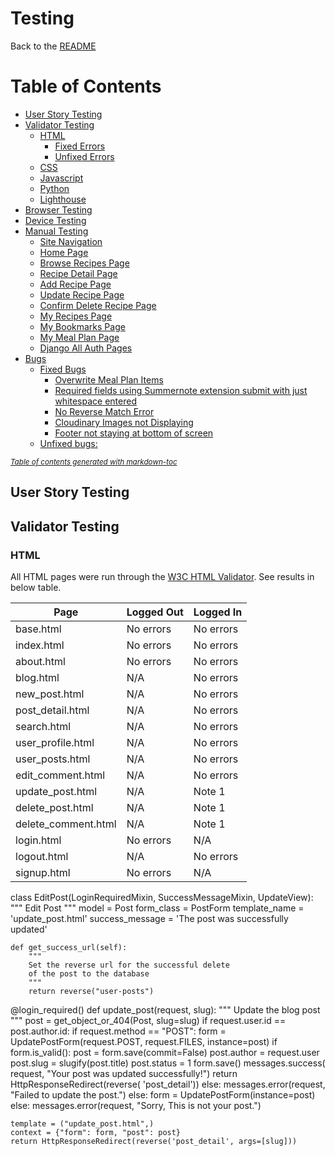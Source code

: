 # Testing

Back to the [README](README.md)

# Table of Contents
- [User Story Testing](#user-story-testing)
- [Validator Testing](#validator-testing)
  * [HTML](#html)
    + [Fixed Errors](#fixed-errors)
    + [Unfixed Errors](#unfixed-errors)
  * [CSS](#css)
  * [Javascript](#javascript)
  * [Python](#python)
  * [Lighthouse](#lighthouse)
- [Browser Testing](#browser-testing)
- [Device Testing](#device-testing)
- [Manual Testing](#manual-testing)
  * [Site Navigation](#site-navigation)
  * [Home Page](#home-page)
  * [Browse Recipes Page](#browse-recipes-page)
  * [Recipe Detail Page](#recipe-detail-page)
  * [Add Recipe Page](#add-recipe-page)
  * [Update Recipe Page](#update-recipe-page)
  * [Confirm Delete Recipe Page](#confirm-delete-recipe-page)
  * [My Recipes Page](#my-recipes-page)
  * [My Bookmarks Page](#my-bookmarks-page)
  * [My Meal Plan Page](#my-meal-plan-page)
  * [Django All Auth Pages](#django-all-auth-pages)
- [Bugs](#bugs)
  * [Fixed Bugs](#fixed-bugs)
    + [Overwrite Meal Plan Items](#overwrite-meal-plan-items)
    + [Required fields using Summernote extension submit with just whitespace entered](#required-fields-using-summernote-extension-submit-with-just-whitespace-entered)
    + [No Reverse Match Error](#no-reverse-match-error)
    + [Cloudinary Images not Displaying](#cloudinary-images-not-displaying)
    + [Footer not staying at bottom of screen](#footer-not-staying-at-bottom-of-screen)
  * [Unfixed bugs:](#unfixed-bugs-)

<small><i><a href='http://ecotrust-canada.github.io/markdown-toc/'>Table of contents generated with markdown-toc</a></i></small>

## User Story Testing


## Validator Testing

### HTML

All HTML pages were run through the [W3C HTML Validator](https://validator.w3.org/). See results in below table.

| Page                 | Logged Out | Logged In |
|----------------------|------------|-----------|
| base.html            | No errors  | No errors |
| index.html           | No errors  | No errors |
| about.html           | No errors  | No errors |
| blog.html            | N/A        | No errors |
| new_post.html        | N/A        | No errors |
| post_detail.html     | N/A        | No errors |
| search.html          | N/A        | No errors |
| user_profile.html    | N/A        | No errors |
| user_posts.html      | N/A        | No errors |
| edit_comment.html    | N/A        | No errors |
| update_post.html     | N/A        | Note 1    |
| delete_post.html     | N/A        | Note 1    |
| delete_comment.html  | N/A        | Note 1    |
| login.html           | No errors  | N/A       |
| logout.html          | N/A        | No errors |
| signup.html          | No errors  | N/A       |


class EditPost(LoginRequiredMixin, SuccessMessageMixin, UpdateView):
    """
    Edit Post
    """
    model = Post
    form_class = PostForm
    template_name = 'update_post.html'
    success_message = 'The post was successfully updated'

    def get_success_url(self):
        """
        Set the reverse url for the successful delete
        of the post to the database
        """
        return reverse("user-posts")

@login_required()
def update_post(request, slug):
    """
    Update the blog post 
    """
    post = get_object_or_404(Post, slug=slug)
    if request.user.id == post.author.id:
        if request.method == "POST":
            form = UpdatePostForm(request.POST, request.FILES, instance=post)
            if form.is_valid():
                post = form.save(commit=False)
                post.author = request.user
                post.slug = slugify(post.title)
                post.status = 1
                form.save()
                messages.success(
                    request, "Your post was updated successfully!")
                return HttpResponseRedirect(reverse(
                    'post_detail'))
            else:
                messages.error(request, "Failed to update the post.")
        else:
            form = UpdatePostForm(instance=post)
    else:
        messages.error(request, "Sorry, This is not your post.")

    template = ("update_post.html",)
    context = {"form": form, "post": post}
    return HttpResponseRedirect(reverse('post_detail', args=[slug]))
